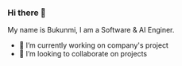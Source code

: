 ### Hi there 👋

My name is Bukunmi, I am a Software & AI Enginer.

- 🔭 I’m currently working on company's project
- 🤝 I’m looking to collaborate on projects

